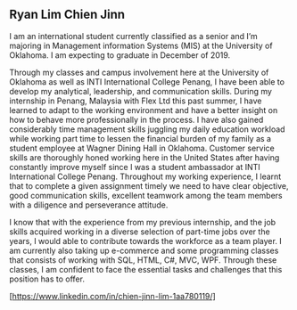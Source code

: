 ## Ryan Lim Chien Jinn

I am an international student currently classified as a senior and I’m majoring in Management information Systems (MIS) at the University of Oklahoma. I am expecting to graduate in December of 2019. 

Through my classes and campus involvement here at the University of Oklahoma as well as INTI International College Penang, I have been able to develop my analytical, leadership, and communication skills. During my internship in Penang, Malaysia with Flex Ltd this past summer, I have learned to adapt to the working environment and have a better insight on how to behave more professionally in the process. I have also gained considerably time management skills juggling my daily education workload while working part time to lessen the financial burden of my family as a student employee at Wagner Dining Hall in Oklahoma. Customer service skills are thoroughly honed working here in the United States after having constantly improve myself since I was a student ambassador at INTI International College Penang. Throughout my working experience, I learnt that to complete a given assignment timely we need to have clear objective, good communication skills, excellent teamwork among the team members with a diligence and perseverance attitude.

I know that with the experience from my previous internship, and the job skills acquired working in a diverse selection of part-time jobs over the years, I would able to contribute towards the workforce as a team player. I am currently also taking up e-commerce and some programming classes that consists of working with SQL, HTML, C#, MVC, WPF. Through these classes, I am confident to face the essential tasks and challenges that this position has to offer. 

[https://www.linkedin.com/in/chien-jinn-lim-1aa780119/]
